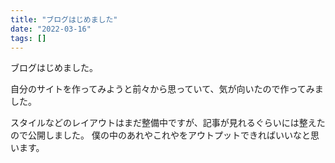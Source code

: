 ```yaml
---
title: "ブログはじめました"
date: "2022-03-16"
tags: []
---
```


ブログはじめました。

自分のサイトを作ってみようと前々から思っていて、気が向いたので作ってみました。

スタイルなどのレイアウトはまだ整備中ですが、記事が見れるぐらいには整えたので公開しました。
僕の中のあれやこれやをアウトプットできればいいなと思います。
